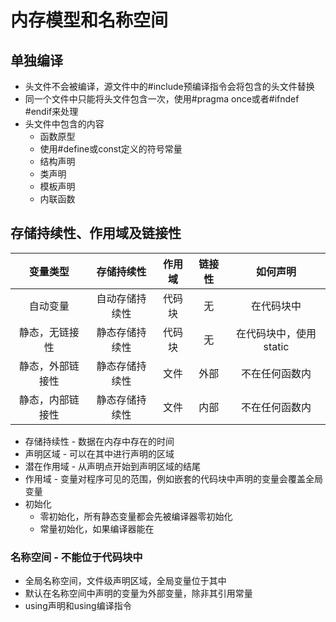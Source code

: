 # 内存模型和名称空间

## 单独编译
- 头文件不会被编译，源文件中的#include预编译指令会将包含的头文件替换
- 同一个文件中只能将头文件包含一次，使用#pragma once或者#ifndef #endif来处理
- 头文件中包含的内容
    - 函数原型
    - 使用#define或const定义的符号常量
    - 结构声明
    - 类声明
    - 模板声明
    - 内联函数

## 存储持续性、作用域及链接性

| 变量类型 | 存储持续性 | 作用域 | 链接性 | 如何声明 |
|:-:|:-:|:-:|:-:|:-:|
|自动变量| 自动存储持续性 | 代码块 | 无 | 在代码块中 |
|静态，无链接性| 静态存储持续性 | 代码块 | 无 | 在代码块中，使用static |
|静态，外部链接性| 静态存储持续性 | 文件 | 外部 | 不在任何函数内 |
|静态，内部链接性| 静态存储持续性 | 文件 | 内部 | 不在任何函数内 |

- 存储持续性 - 数据在内存中存在的时间
- 声明区域 - 可以在其中进行声明的区域
- 潜在作用域 - 从声明点开始到声明区域的结尾
- 作用域 - 变量对程序可见的范围，例如嵌套的代码块中声明的变量会覆盖全局变量
- 初始化
    - 零初始化，所有静态变量都会先被编译器零初始化
    - 常量初始化，如果编译器能在

### 名称空间 - 不能位于代码块中
- 全局名称空间，文件级声明区域，全局变量位于其中
- 默认在名称空间中声明的变量为外部变量，除非其引用常量
- using声明和using编译指令
